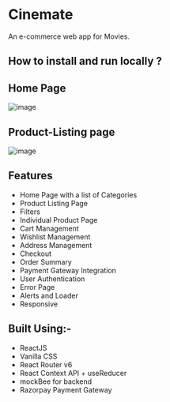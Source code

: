 # Cinemate

An e-commerce web app for Movies.

## How to install and run locally ?



## Home Page

![image](https://ik.imagekit.io/qsdtqu5hp/Cinemate-home.png?updatedAt=1685806638140)

## Product-Listing page

![image](https://ik.imagekit.io/qsdtqu5hp/Cinemate-product-listing.png?updatedAt=1685806637990)

## Features
- Home Page with a list of Categories
- Product Listing Page
- Filters 
- Individual Product Page
- Cart Management
- Wishlist Management
- Address Management
- Checkout
- Order Summary
- Payment Gateway Integration
- User Authentication
- Error Page
- Alerts and Loader
- Responsive

## Built Using:-
- ReactJS
- Vanilla CSS
- React Router v6
- React Context API + useReducer
- mockBee for backend
- Razorpay Payment Gateway




